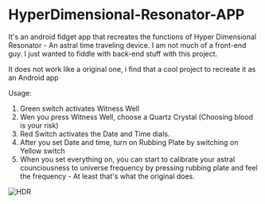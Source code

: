 # HyperDimensional-Resonator-APP
It's an android fidget app that recreates the functions of Hyper Dimensional Resonator - An astral time traveling device.
I am not much of a front-end guy. I just wanted to fiddle with back-end stuff with this project.

It does not work like a original one, i find that a cool project to recreate it as an Android app

Usage:

1. Green switch activates Witness Well
2. Wen you press Witness Well, choose a Quartz Crystal (Choosing blood is your risk)
3. Red Switch activates the Date and Time dials.
4. After you set Date and time, turn on Rubbing Plate by switching on Yellow switch
5. When you set everything on, you can start to calibrate your astral counciousness to universe frequency by pressing rubbing plate and feel the frequency - At least that's what the original does.


![HDR](https://i.imgur.com/wvxpWsV.png)
